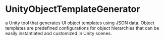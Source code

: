 # UnityObjectTemplateGenerator
  a Unity tool that generates UI object templates using JSON data. Object templates are predefined configurations for object hierarchies that can be easily instantiated and customized in Unity scenes.
